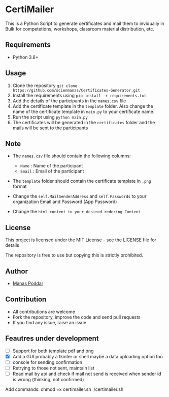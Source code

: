 # CertiMailer

This is a Python Script to generate certificates and mail them to invidually in Bulk for competetions, workshops, classroom material distribution, etc.

## Requirements

- Python 3.6+

## Usage

1. Clone the repository
`
git clone https://github.com/scienmanas/Certificates-Generator.git
`
2. Install the requirements using `pip install -r requirements.txt`
3. Add the details of the participants in the `names.csv` file
4. Add the certificate template in the `template` folder. Also change the name of the certificate template in `main.py` to your certificate name.
5. Run the script using `python main.py`
6. The certificates will be generated in the `certificates` folder and the mails will be sent to the participants

## Note

- The `names.csv` file should contain the following columns:
    - `Name` : Name of the participant
    - `Email` : Email of the participant

- The `template` folder should contain the certificate template in `.png` format
- Change the `self.MailSenderAddress` and `self.Passwords` to your organization Email and Password (App Password)
- Change the `html_content to your desired redering Content` 

## License

This project is licensed under the MIT License - see the [LICENSE](LICENSE) file for details

The repository is free to use but copying this is strictly prohibited.

## Author

- [Manas Poddar](https://www.instagram.com/scienmanas/)

## Contribution

- All contributions are welcome
- Fork the repository, improve the code and send pull requests
- If you find any issue, raise an issue

## Feautres under development 

- [ ] Support for both template pdf and png
- [x] Add a GUI probably a tkinter or shell maybe a data uploading option too
- [ ] console for sending confirmation
- [ ] Retrying to those not sent, maintain list
- [ ] Read mail by api and check if mail not send is received when sender id is wrong (thinking, not confirmed)

Add commands: 
chmod +x certimailer.sh
./certimailer.sh